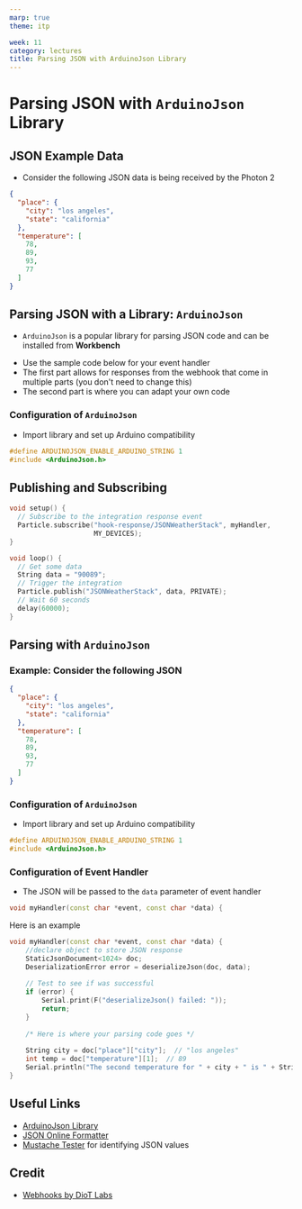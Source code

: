 ```yaml
---
marp: true
theme: itp

week: 11
category: lectures
title: Parsing JSON with ArduinoJson Library
---
```

<!-- headingDivider: 2 -->

# Parsing JSON with `ArduinoJson` Library

## JSON Example Data

- Consider the following JSON data is being received by the Photon 2

```json
{
  "place": {
    "city": "los angeles",
    "state": "california"
  },
  "temperature": [
    78,
    89,
    93,
    77
  ]
}
```



## Parsing JSON with a Library:  `ArduinoJson` 

- `ArduinoJson` is a popular library for parsing JSON code and can be installed from **Workbench**
* Use the sample code below for your event handler
* The first part allows for responses from the webhook that come in multiple parts (you don't need to change this)
* The second part is where you can adapt your own code

### Configuration of `ArduinoJson`

- Import library and set up Arduino compatibility

```c++
#define ARDUINOJSON_ENABLE_ARDUINO_STRING 1
#include <ArduinoJson.h> 
```

## Publishing and Subscribing

```c++
void setup() {
  // Subscribe to the integration response event
  Particle.subscribe("hook-response/JSONWeatherStack", myHandler,
                     MY_DEVICES);
}

void loop() {
  // Get some data
  String data = "90089";
  // Trigger the integration
  Particle.publish("JSONWeatherStack", data, PRIVATE);
  // Wait 60 seconds
  delay(60000);
}
```



## Parsing with `ArduinoJson`

### Example: Consider the following JSON

```json
{
  "place": {
    "city": "los angeles",
    "state": "california"
  },
  "temperature": [
    78,
    89,
    93,
    77
  ]
}
```

### Configuration of `ArduinoJson`

- Import library and set up Arduino compatibility
```c++
#define ARDUINOJSON_ENABLE_ARDUINO_STRING 1
#include <ArduinoJson.h> 
```



### Configuration of Event Handler
- The JSON will be passed to the `data` parameter of event handler 
```c++
void myHandler(const char *event, const char *data) {
```


Here is an example

```c++
void myHandler(const char *event, const char *data) {
  	//declare object to store JSON response
	StaticJsonDocument<1024> doc;
    DeserializationError error = deserializeJson(doc, data);
    
    // Test to see if was successful
    if (error) {
        Serial.print(F("deserializeJson() failed: "));
        return;
    }
    
    /* Here is where your parsing code goes */
    
    String city = doc["place"]["city"];  // "los angeles"
    int temp = doc["temperature"][1];  // 89
    Serial.println("The second temperature for " + city + " is " + String(temp));
}
```
## Useful Links

- [ArduinoJson Library](https://arduinojson.org/)
- [JSON Online Formatter](https://jsonformatter.org/json-pretty-print)
- [Mustache Tester](http://rickkas7.github.io/mustache/) for identifying JSON values

## Credit

- [Webhooks by DioT Labs](https://diotlabs.daraghbyrne.me/docs/working-with-data/webhooks)
